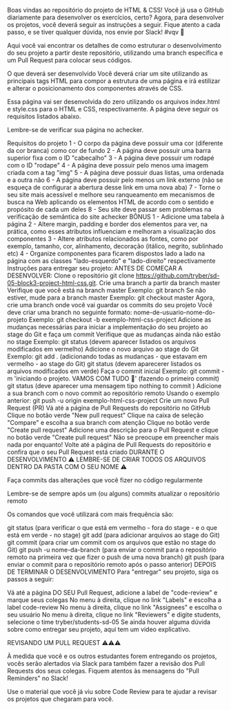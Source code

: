 Boas vindas ao repositório do projeto de HTML & CSS!
Você já usa o GitHub diariamente para desenvolver os exercícios, certo? Agora, para desenvolver os projetos, você deverá seguir as instruções a seguir. Fique atento a cada passo, e se tiver qualquer dúvida, nos envie por Slack! #vqv 🚀

Aqui você vai encontrar os detalhes de como estruturar o desenvolvimento do seu projeto a partir deste repositório, utilizando uma branch específica e um Pull Request para colocar seus códigos.

O que deverá ser desenvolvido
Você deverá criar um site utilizando as principais tags HTML para compor a estrutura de uma página e irá estilizar e alterar o posicionamento dos componentes através de CSS.

Essa página vai ser desenvolvida do zero utilizando os arquivos index.html e style.css para o HTML e CSS, respectivamente. A página deve seguir os requisitos listados abaixo.

Lembre-se de verificar sua página no achecker.

Requisitos do projeto
1 - O corpo da página deve possuir uma cor (diferente da cor branca) como cor de fundo
2 - A página deve possuir uma barra superior fixa com o ID "cabecalho"
3 - A página deve possuir um rodapé com o ID "rodape"
4 - A página deve possuir pelo menos uma imagem criada com a tag "img"
5 - A página deve possuir duas listas, uma ordenada e a outra não
6 - A página deve possuir pelo menos um link externo (não se esqueça de configurar a abertura desse link em uma nova aba)
7 - Torne o seu site mais acessível e melhore seu ranqueamento em mecanismos de busca na Web aplicando os elementos HTML de acordo com o sentido e propósito de cada um deles
8 - Seu site deve passar sem problemas na verificação de semântica do site achecker
BÔNUS
1 - Adicione uma tabela à página
2 - Altere margin, padding e border dos elementos para ver, na prática, como esses atributos influenciam e melhoram a visualização dos componentes
3 - Altere atributos relacionados as fontes, como por exemplo, tamanho, cor, alinhamento, decoração (itálico, negrito, sublinhado etc)
4 - Organize componentes para ficarem dispostos lado a lado na página com as classes "lado-esquerdo" e "lado-direito" respectivamente
Instruções para entregar seu projeto:
ANTES DE COMEÇAR A DESENVOLVER:
Clone o repositório
git clone https://github.com/tryber/sd-05-block3-project-html-css.git.
Crie uma branch a partir da branch master
Verifique que você está na branch master
Exemplo: git branch
Se não estiver, mude para a branch master
Exemplo: git checkout master
Agora, crie uma branch onde você vai guardar os commits do seu projeto
Você deve criar uma branch no seguinte formato: nome-de-usuario-nome-do-projeto
Exemplo: git checkout -b exemplo-html-css-project
Adicione as mudanças necessárias para iniciar a implementação do seu projeto ao stage do Git e faça um commit
Verifique que as mudanças ainda não estão no stage
Exemplo: git status (devem aparecer listados os arquivos modificados em vermelho)
Adicione o novo arquivo ao stage do Git
Exemplo:
git add . (adicionando todas as mudanças - que estavam em vermelho - ao stage do Git)
git status (devem aparecerer listados os arquivos modificados em verde)
Faça o commit inicial
Exemplo:
git commit -m 'iniciando o projeto. VAMOS COM TUDO :rocket:' (fazendo o primeiro commit)
git status (deve aparecer uma mensagem tipo nothing to commit )
Adicione a sua branch com o novo commit ao repositório remoto
Usando o exemplo anterior: git push -u origin exemplo-html-css-project
Crie um novo Pull Request (PR)
Vá até a página de Pull Requests do repositório no GitHub
Clique no botão verde "New pull request"
Clique na caixa de seleção "Compare" e escolha a sua branch com atenção
Clique no botão verde "Create pull request"
Adicione uma descrição para o Pull Request e clique no botão verde "Create pull request"
Não se preocupe em preencher mais nada por enquanto!
Volte até a página de Pull Requests do repositório e confira que o seu Pull Request está criado
DURANTE O DESENVOLVIMENTO
⚠ LEMBRE-SE DE CRIAR TODOS OS ARQUIVOS DENTRO DA PASTA COM O SEU NOME ⚠

Faça commits das alterações que você fizer no código regularmente

Lembre-se de sempre após um (ou alguns) commits atualizar o repositório remoto

Os comandos que você utilizará com mais frequência são:

git status (para verificar o que está em vermelho - fora do stage - e o que está em verde - no stage)
git add (para adicionar arquivos ao stage do Git)
git commit (para criar um commit com os arquivos que estão no stage do Git)
git push -u nome-da-branch (para enviar o commit para o repositório remoto na primeira vez que fizer o push de uma nova branch)
git push (para enviar o commit para o repositório remoto após o passo anterior)
DEPOIS DE TERMINAR O DESENVOLVIMENTO
Para "entregar" seu projeto, siga os passos a seguir:

Vá até a página DO SEU Pull Request, adicione a label de "code-review" e marque seus colegas
No menu à direita, clique no link "Labels" e escolha a label code-review
No menu à direita, clique no link "Assignees" e escolha o seu usuário
No menu à direita, clique no link "Reviewers" e digite students, selecione o time tryber/students-sd-05
Se ainda houver alguma dúvida sobre como entregar seu projeto, aqui tem um video explicativo.

REVISANDO UM PULL REQUEST
⚠⚠⚠

À medida que você e os outros estudantes forem entregando os projetos, vocês serão alertados via Slack para também fazer a revisão dos Pull Requests dos seus colegas. Fiquem atentos às mensagens do "Pull Reminders" no Slack!

Use o material que você já viu sobre Code Review para te ajudar a revisar os projetos que chegaram para você.
